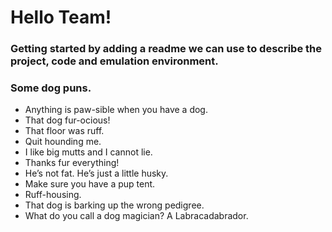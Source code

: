 # Hello Team!

### Getting started by adding a readme we can use to describe the project, code and emulation environment.

### Some dog puns.

* Anything is paw-sible when you have a dog.
* That dog fur-ocious!
* That floor was ruff.
* Quit hounding me.
* I like big mutts and I cannot lie.
* Thanks fur everything!
* He’s not fat. He’s just a little husky.
* Make sure you have a pup tent.
* Ruff-housing.
* That dog is barking up the wrong pedigree.
* What do you call a dog magician? A Labracadabrador.
